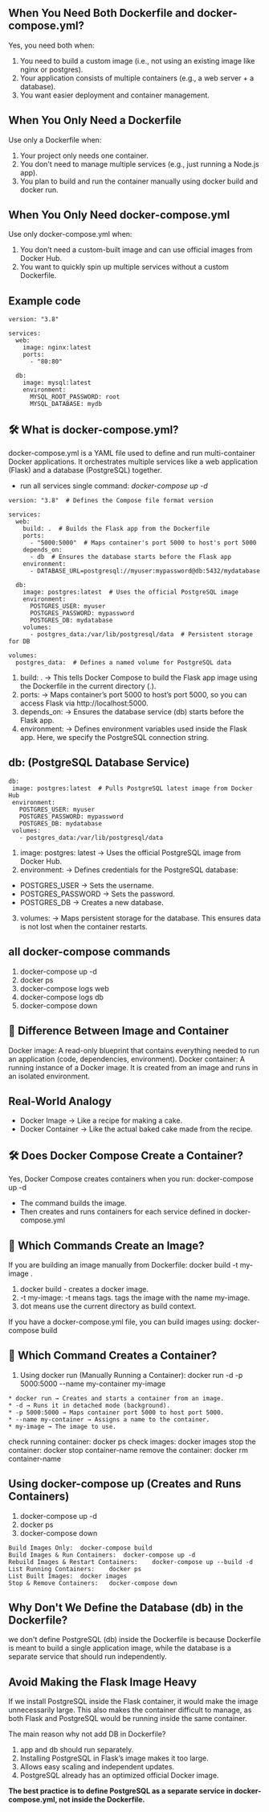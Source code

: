 ## When You Need Both Dockerfile and docker-compose.yml?
Yes, you need both when:

1. You need to build a custom image (i.e., not using an existing image like nginx or postgres).
2. Your application consists of multiple containers (e.g., a web server + a database).
3. You want easier deployment and container management.

## When You Only Need a Dockerfile
Use only a Dockerfile when:

1. Your project only needs one container.
2. You don't need to manage multiple services (e.g., just running a Node.js app).
3. You plan to build and run the container manually using docker build and docker run.

## When You Only Need docker-compose.yml
Use only docker-compose.yml when:

1. You don’t need a custom-built image and can use official images from Docker Hub.
2. You want to quickly spin up multiple services without a custom Dockerfile.

## Example code 

```
version: "3.8"

services:
  web:
    image: nginx:latest
    ports:
      - "80:80"

  db:
    image: mysql:latest
    environment:
      MYSQL_ROOT_PASSWORD: root
      MYSQL_DATABASE: mydb
```
## 🛠 What is docker-compose.yml?
docker-compose.yml is a YAML file used to define and run multi-container Docker applications. It orchestrates multiple services like a web application (Flask) and a database (PostgreSQL) together.

* run all services single command: *docker-compose up -d*
  
```
version: "3.8"  # Defines the Compose file format version

services:
  web:
    build: .  # Builds the Flask app from the Dockerfile
    ports:
      - "5000:5000"  # Maps container's port 5000 to host's port 5000
    depends_on:
      - db  # Ensures the database starts before the Flask app
    environment:
      - DATABASE_URL=postgresql://myuser:mypassword@db:5432/mydatabase

  db:
    image: postgres:latest  # Uses the official PostgreSQL image
    environment:
      POSTGRES_USER: myuser
      POSTGRES_PASSWORD: mypassword
      POSTGRES_DB: mydatabase
    volumes:
      - postgres_data:/var/lib/postgresql/data  # Persistent storage for DB

volumes:
  postgres_data:  # Defines a named volume for PostgreSQL data
```

1. build: . → This tells Docker Compose to build the Flask app image using the Dockerfile in the current directory (.).
2. ports: → Maps container’s port 5000 to host’s port 5000, so you can access Flask via http://localhost:5000.
3. depends_on: → Ensures the database service (db) starts before the Flask app.
4. environment: → Defines environment variables used inside the Flask app. Here, we specify the PostgreSQL connection string.

 ## db: (PostgreSQL Database Service)
 ```
db:
  image: postgres:latest  # Pulls PostgreSQL latest image from Docker Hub
  environment:
    POSTGRES_USER: myuser
    POSTGRES_PASSWORD: mypassword
    POSTGRES_DB: mydatabase
  volumes:
    - postgres_data:/var/lib/postgresql/data
```

1. image: postgres: latest → Uses the official PostgreSQL image from Docker Hub.
2. environment: → Defines credentials for the PostgreSQL database:

* POSTGRES_USER → Sets the username.
* POSTGRES_PASSWORD → Sets the password.
* POSTGRES_DB → Creates a new database.
3. volumes: → Maps persistent storage for the database. This ensures data is not lost when the container restarts.

## all docker-compose commands
1. docker-compose up -d
2. docker ps
3. docker-compose logs web
4. docker-compose logs db
5. docker-compose down

## 🚀 Difference Between Image and Container

Docker image: A read-only blueprint that contains everything needed to run an application (code, dependencies, environment).
Docker container: A running instance of a Docker image. It is created from an image and runs in an isolated environment.

## Real-World Analogy
* Docker Image → Like a recipe for making a cake.
* Docker Container → Like the actual baked cake made from the recipe.

## 🛠 Does Docker Compose Create a Container?
Yes, Docker Compose creates containers when you run: docker-compose up -d
* The command builds the image.
* Then creates and runs containers for each service defined in docker-compose.yml

## 📌 Which Commands Create an Image?
If you are building an image manually from Dockerfile:
docker build -t my-image . 
1. docker build - creates a docker image.
2. -t my-image: -t means tags. tags the image with the name my-image.
3. dot means use the current directory as build context.

If you have a docker-compose.yml file, you can build images using: docker-compose build

## 📌 Which Command Creates a Container?
1. Using docker run (Manually Running a Container): docker run -d -p 5000:5000 --name my-container my-image
```
* docker run → Creates and starts a container from an image.
* -d → Runs it in detached mode (background).
* -p 5000:5000 → Maps container port 5000 to host port 5000.
* --name my-container → Assigns a name to the container.
* my-image → The image to use.

```
check running container: docker ps
check images: docker images
stop the container: docker stop container-name
remove the container: docker rm container-name

##  Using docker-compose up (Creates and Runs Containers)
1. docker-compose up -d
2. docker ps
3. docker-compose down

```
Build Images Only: 	docker-compose build
Build Images & Run Containers: 	docker-compose up -d
Rebuild Images & Restart Containers:	docker-compose up --build -d
List Running Containers: 	docker ps
List Built Images:	docker images
Stop & Remove Containers:	docker-compose down

```
## Why Don't We Define the Database (db) in the Dockerfile?
we don't define PostgreSQL (db) inside the Dockerfile is because Dockerfile is meant to build a single application 
image, while the database is a separate service that should run independently.

## Avoid Making the Flask Image Heavy
If we install PostgreSQL inside the Flask container, it would make the image unnecessarily large.
This also makes the container difficult to manage, as both Flask and PostgreSQL would be running inside the same container.

The main reason why not add DB in Dockerfile?
1. app and db should run separately.
2. Installing PostgreSQL in Flask’s image makes it too large.
3. Allows easy scaling and independent updates.
4. PostgreSQL already has an optimized official Docker image.

**The best practice is to define PostgreSQL as a separate service in docker-compose.yml, not inside the Dockerfile.**
